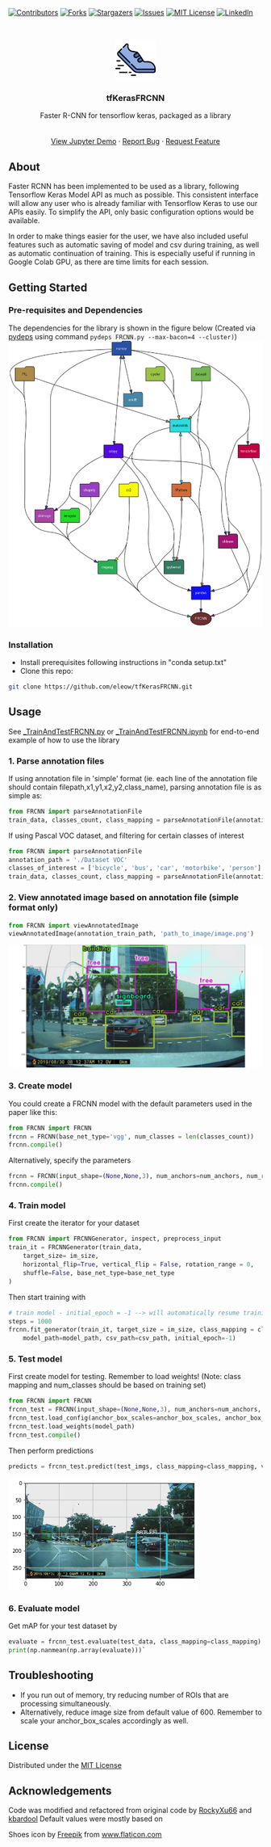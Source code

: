 [![Contributors][contributors-shield]][contributors-url]
[![Forks][forks-shield]][forks-url]
[![Stargazers][stars-shield]][stars-url]
[![Issues][issues-shield]][issues-url]
[![MIT License][license-shield]][license-url]
[![LinkedIn][linkedin-shield]][linkedin-url]


<!-- PROJECT LOGO -->
<br />
<p align="center">
  <a href="https://github.com/eleow/tfKerasFRCNN">
    <img src="misc/logo.png" alt="Logo" width="80" height="80">
  </a>

  <h3 align="center">tfKerasFRCNN</h3>

  <p align="center">
    Faster R-CNN for tensorflow keras, packaged as a library
    <br />
    <br />
    <br />
    <a href="https://github.com/eleow/tfKerasFRCNN/blob/master/_TrainAndTestFRCNN.ipynb">View Jupyter Demo</a>
    ·
    <a href="https://github.com/eleow/tfKerasFRCNN/issues">Report Bug</a>
    ·
    <a href="https://github.com/eleow/tfKerasFRCNN/issues">Request Feature</a>
  </p>
</p>



## About

Faster RCNN has been implemented to be used as a library, following Tensorflow Keras Model API as much as possible. This consistent interface will allow any user who is already familiar with Tensorflow Keras to use our APIs easily. To simplify the API, only basic configuration options would be available.

In order to make things easier for the user, we have also included useful features such as automatic saving of model and csv during training, as well as automatic continuation of training. This is especially useful if running in Google Colab GPU, as there are time limits for each session.

## Getting Started

### Pre-requisites and Dependencies

The dependencies for the library is shown in the figure below (Created via [pydeps](https://pydeps.readthedocs.io/en/latest/) using command
`pydeps FRCNN.py --max-bacon=4 --cluster)`)
![Dependencies](misc/pydeps.png)



### Installation
- Install prerequisites following instructions in "conda setup.txt"
- Clone this repo:

```sh
git clone https://github.com/eleow/tfKerasFRCNN.git
```

## Usage

See [_TrainAndTestFRCNN.py](https://github.com/eleow/tfKerasFRCNN/blob/master/_TrainAndTestFRCNN.py) or [_TrainAndTestFRCNN.ipynb](https://github.com/eleow/tfKerasFRCNN/blob/master/_TrainAndTestFRCNN.ipynb) for end-to-end example of how to use the library

### 1. Parse annotation files

If using annotation file in 'simple' format (ie. each line of the annotation file should contain filepath,x1,y1,x2,y2,class_name), parsing annotation file is as simple as:

```python
from FRCNN import parseAnnotationFile
train_data, classes_count, class_mapping = parseAnnotationFile(annotation_train_path)
```

If using Pascal VOC dataset, and filtering for certain classes of interest

```python
from FRCNN import parseAnnotationFile
annotation_path = './Dataset VOC'
classes_of_interest = ['bicycle', 'bus', 'car', 'motorbike', 'person']
train_data, classes_count, class_mapping = parseAnnotationFile(annotation_path, mode='voc', filteredList=classes_of_interest)
```

### 2. View annotated image based on annotation file (simple format only)

```python
from FRCNN import viewAnnotatedImage
viewAnnotatedImage(annotation_train_path, 'path_to_image/image.png')
```

![Sample Annotated Image](misc/viewAnnotatedImage.png)

### 3. Create model

You could create a FRCNN model with the default parameters used in the paper like this:

```python
from FRCNN import FRCNN
frcnn = FRCNN(base_net_type='vgg', num_classes = len(classes_count))
frcnn.compile()
```

Alternatively, specify the parameters

```python
frcnn = FRCNN(input_shape=(None,None,3), num_anchors=num_anchors, num_rois=num_rois, base_net_type=base_net_type, num_classes = len(classes_count))
frcnn.compile()
```

### 4. Train model

First create the iterator for your dataset

```python
from FRCNN import FRCNNGenerator, inspect, preprocess_input
train_it = FRCNNGenerator(train_data,
    target_size= im_size,
    horizontal_flip=True, vertical_flip = False, rotation_range = 0,
    shuffle=False, base_net_type=base_net_type
)
```

Then start training with

```python
# train model - initial_epoch = -1 --> will automatically resume training if csv and model already exists
steps = 1000
frcnn.fit_generator(train_it, target_size = im_size, class_mapping = class_mapping, epochs=num_epochs, steps_per_epoch=steps,
    model_path=model_path, csv_path=csv_path, initial_epoch=-1)
```

### 5. Test model

First create model for testing. Remember to load weights!
(Note: class mapping and num_classes should be based on training set)

```python
from FRCNN import FRCNN
frcnn_test = FRCNN(input_shape=(None,None,3), num_anchors=num_anchors, num_rois=num_rois, base_net_type=base_net_type, num_classes = len(classes_count))
frcnn_test.load_config(anchor_box_scales=anchor_box_scales, anchor_box_ratios=anchor_box_ratios, num_rois=num_rois, target_size=im_size)
frcnn_test.load_weights(model_path)
frcnn_test.compile()
```

Then perform predictions

```python
predicts = frcnn_test.predict(test_imgs, class_mapping=class_mapping, verbose=2, bbox_threshold=0.5, overlap_thres=0.2)
```

![Sample prediction](misc/predict.png)

### 6. Evaluate model

Get mAP for your test dataset by

```python
evaluate = frcnn_test.evaluate(test_data, class_mapping=class_mapping)
print(np.nanmean(np.array(evaluate)))`
```

## Troubleshooting

- If you run out of memory, try reducing number of ROIs that are processing simultaneously.
- Alternatively, reduce image size from default value of 600. Remember to scale your anchor_box_scales accordingly as well.


## License
Distributed under the [MIT License](LICENSE)

## Acknowledgements
Code was modified and refactored from original code by [RockyXu66](https://github.com/RockyXu66/Faster_RCNN_for_Open_Images_Dataset_Keras) and [kbardool](https://github.com/kbardool/keras-frcnn)
Default values were mostly based on 


<div>Shoes icon by <a href="https://www.flaticon.com/authors/freepik" title="Freepik">Freepik</a> from <a href="https://www.flaticon.com/" title="Flaticon">www.flaticon.com</a></div>

<!-- MARKDOWN LINKS & IMAGES -->
<!-- https://www.markdownguide.org/basic-syntax/#reference-style-links -->
[contributors-shield]: https://img.shields.io/github/contributors/eleow/tfKerasFRCNN
[contributors-url]: https://github.com/eleow/tfKerasFRCNN/graphs/contributors
[forks-shield]: https://img.shields.io/github/forks/eleow/tfKerasFRCNN
[forks-url]: https://github.com/eleow/tfKerasFRCNN/network/members
[stars-shield]: https://img.shields.io/github/stars/eleow/tfKerasFRCNN
[stars-url]: https://github.com/eleow/tfKerasFRCNN/stargazers
[issues-shield]: https://img.shields.io/github/issues/eleow/tfKerasFRCNN
[issues-url]: https://github.com/eleow/tfKerasFRCNN/issues
[license-shield]: https://img.shields.io/github/license/eleow/tfKerasFRCNN
[license-url]: https://github.com/eleow/tfKerasFRCNN/blob/master/LICENSE.txt
[linkedin-shield]: https://img.shields.io/badge/-LinkedIn-black.svg?style=flat-square&logo=linkedin&colorB=555
[linkedin-url]: https://linkedin.com/in/edmundleow
[product-screenshot]: images/screenshot.png

